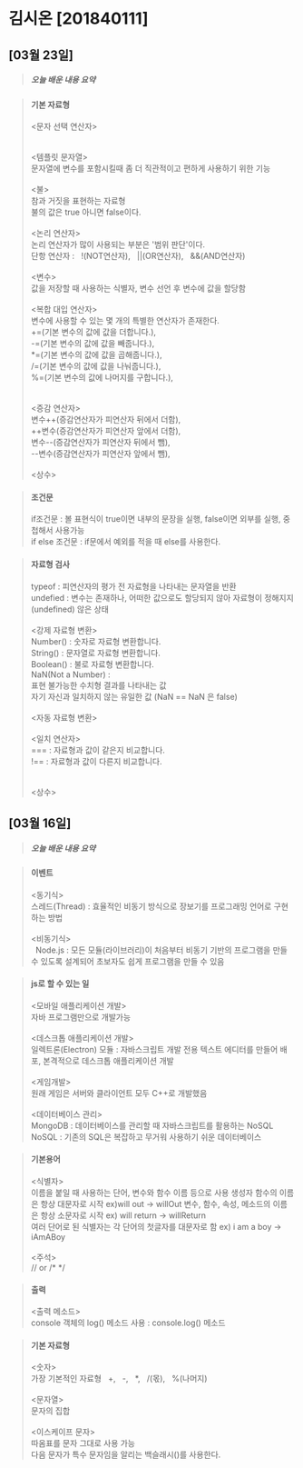 # 김시온 [201840111]

## [03월 23일]
>##### 오늘 배운 내용 요약

>#### 기본 자료형
><문자 선택 연산자><br>
<br><br>
<템플릿 문자열> <br>
문자열에 변수를 포함시킬때 좀 더 직관적이고 편하게 사용하기 위한 기능
<br><br>
<불><br>
참과 거짓을 표현하는 자료형<br>
불의 값은 true 아니면 false이다.
<br><br>
<논리 연산자><br>
논리 연산자가 많이 사용되는 부분은 '범위 판단'이다.<br>
단항 연산자 :&nbsp;&nbsp; !(NOT연산자),&nbsp;&nbsp; ||(OR연산자),&nbsp;&nbsp; &&(AND연산자)
<br><br>
<변수><br>
값을 저장할 때 사용하는 식별자, 변수 선언 후 변수에 값을 할당함
<br><br>
<복합 대입 연산자><br>
변수에 사용할 수 있는 몇 개의 특별한 연산자가 존재한다.<br>
+=(기본 변수의 값에 값을 더합니다.),<br>
-=(기본 변수의 값에 값을 빼줍니다.),<br>
*=(기본 변수의 값에 값을 곱해줍니다.),<br>
/=(기본 변수의 값에 값을 나눠줍니다.),<br>
%=(기본 변수의 값에 나머지를 구합니다.),<br>
<br><br>
<증감 연산자><br>
변수++(증감연산자가 피연산자 뒤에서 더함),<br>
++변수(증감연산자가 피연산자 앞에서 더함),<br>
변수--(증감연산자가 피연산자 뒤에서 뺌),<br>
--변수(증감연산자가 피연산자 앞에서 뺌),
<br><br>
<상수>


>#### 조건문
>if조건문 : 볼 표현식이 true이면 내부의 문장을 실행, false이면 외부를 실행, 중첩해서 사용가능 <br>
if else 조건문 : if문에서 예외를 적을 때 else를 사용한다.<br>



>#### 자료형 검사
>typeof : 피연산자의 평가 전 자료형을 나타내는 문자열을 반환<br>
undefied : 변수는 존재하나, 어떠한 값으로도 할당되지 않아 자료형이 정해지지(undefined) 않은 상태
<br><br>
<강제 자료형 변환><br>
Number() : 숫자로 자료형 변환합니다.<br>
String() : 문자열로 자료형 변환합니다.<br>
Boolean() : 불로 자료형 변환합니다.<br>
NaN(Not a Number) :<br>
표현 불가능한 수치형 결과를 나타내는 값<br>
자기 자신과 일치하지 않는 유일한 값 (NaN == NaN 은 false)
<br><br>
<자동 자료형 변환>
<br><br>
<일치 연산자><br>
=== : 자료형과 값이 같은지 비교합니다.<br>
!== : 자료형과 값이 다른지 비교합니다.<br>
<br><br>
<상수><br>




## [03월 16일]
>##### 오늘 배운 내용 요약

>#### 이벤트
><동기식><br>
스레드(Thread) : 효율적인 비동기 방식으로 장보기를 프로그래밍 언어로 구현하는 방법
<br><br>
<비동기식><br>
&nbsp;&nbsp;Node.js : 모든 모듈(라이브러리)이 처음부터 비동기 기반의 프로그램을 만들 수 있도록 설계되어 초보자도 쉽게 프로그램을 만들 수 있음

>#### js로 할 수 있는 일
><모바일 애플리케이션 개발> <br>
자바 프로그램만으로 개발가능
<br><br>
<데스크톱 애플리케이션 개발><br>
일렉트론(Electron) 모듈 : 자바스크립트 개발 전용 텍스트 에디터를 만들어 배포, 본격적으로 데스크톱 애플리케이션 개발
<br><br>
<게임개발><br>
원래 게임은 서버와 클라이언트 모두 C++로 개발했음
<br><br>
<데이터베이스 관리><br>
MongoDB : 데이터베이스를 관리할 때 자바스크립트를 활용하는 NoSQL<br>
NoSQL : 기존의 SQL은 복잡하고 무거워 사용하기 쉬운 데이터베이스

>#### 기본용어
><식별자><br>
이름을 붙일 때 사용하는 단어, 변수와 함수 이름 등으로 사용
생성자 함수의 이름은 항상 대문자로 시작 ex)will out -> willOut
변수, 함수, 속성, 메소드의 이름은 항상 소문자로 시작 ex) will return -> willReturn<br>
여러 단어로 된 식별자는 각 단어의 첫글자를 대문자로 함 ex) i am a boy -> iAmABoy
<br><br>
<주석><br>
// or /*  */

>#### 출력
><출력 메소드><br>
console 객체의 log() 메소드 사용 : console.log() 메소드

>#### 기본 자료형
><숫자> <br>
가장 기본적인 자료형
&nbsp;&nbsp;+,&nbsp;&nbsp; -,&nbsp;&nbsp;  *,&nbsp;&nbsp;  /(몫),&nbsp;&nbsp;  %(나머지)
<br><br>
<문자열><br>
문자의 집합
<br><br>
<이스케이프 문자><br>
따옴표를 문자 그대로 사용 가능<br>
다음 문자가 특수 문자임을 알리는 백슬래시(\)를 사용한다.